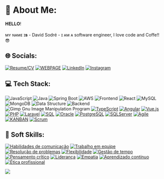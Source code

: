 # 💫 About Me:
 𝐇𝐄𝐋𝐋𝐎!<br><br>ᴍʏ ɴᴀᴍᴇ ɪ𝐬 - David Sodré - ɪ ᴀᴍ ᴀ software engineer, I love code and Coffe!!😎


## 🌐 Socials:

[![Resume/CV](https://img.shields.io/badge/RESUME-CV-red?style=for-the-badge&logo=resume&logoColor=white)](https://www.davidsodre.com.br/#about) 
[![WEBPAGE](https://img.shields.io/badge/-HOMEPAGE-blue?style=for-the-badge&logo=codechef&logoColor=white)](https://www.davidsodre.com.br) 
[![LinkedIn](https://img.shields.io/badge/LINKEDIN-%230077B5.svg?style=for-the-badge&logo=LinkedIn&logoColor=white)](https://www.linkedin.com/in/davidsodrelins/)
[![Instagram](https://img.shields.io/badge/INSTAGRAM-%23E4405F.svg?style=for-the-badge&logo=Instagram&logoColor=white)](https://www.instagram.com/davidsodrelins/)



## 💻 Tech Stack:
![JavaScript](https://img.shields.io/badge/javascript-%23323330.svg?style=for-the-badge&logo=javascript&logoColor=%23F7DF1E)
![Java](https://img.shields.io/badge/java-%23ED8B00.svg?style=for-the-badge&logo=java&logoColor=white)
![Spring Boot](https://img.shields.io/badge/Spring%20Boot-6DB33F?style=for-the-badge&logo=spring-boot&logoColor=white)
![AWS](https://img.shields.io/badge/AWS-%23FF9900.svg?style=for-the-badge&logo=amazon-aws&logoColor=white)
![Frontend](https://img.shields.io/badge/Frontend-%23563D7C.svg?style=for-the-badge&logo=bootstrap&logoColor=white)
![React](https://img.shields.io/badge/react-%2320232a.svg?style=for-the-badge&logo=react&logoColor=%2361DAFB)
![MySQL](https://img.shields.io/badge/mysql-%2300f.svg?style=for-the-badge&logo=mysql&logoColor=white)
![MongoDB](https://img.shields.io/badge/MongoDB-%234ea94b.svg?style=for-the-badge&logo=mongodb&logoColor=white)
![Data Structure](https://img.shields.io/badge/Adobe%20Premiere%20Pro-9999FF.svg?style=for-the-badge&logo=Adobe%20Premiere%20Pro&logoColor=white)
![Backend](https://img.shields.io/badge/Backend-%2300C4CC.svg?style=for-the-badge&logo=Canva&logoColor=white)
![Gimp Gnu Image Manipulation Program](https://img.shields.io/badge/Gimp-657D8B?style=for-the-badge&logo=gimp&logoColor=FFFFFF)
[![TypeScript](https://img.shields.io/badge/typescript-%23007ACC.svg?style=for-the-badge&logo=typescript&logoColor=white)](https://www.typescriptlang.org/)
[![Angular](https://img.shields.io/badge/angular-%23DD0031.svg?style=for-the-badge&logo=angular&logoColor=white)](https://angular.io/)
[![Vue.js](https://img.shields.io/badge/vue.js-%234FC08D.svg?style=for-the-badge&logo=vue.js&logoColor=white)](https://vuejs.org/)
[![PHP](https://img.shields.io/badge/php-%23777BB4.svg?style=for-the-badge&logo=php&logoColor=white)](https://www.php.net/)
[![Laravel](https://img.shields.io/badge/laravel-%23FF2D20.svg?style=for-the-badge&logo=laravel&logoColor=white)](https://laravel.com/)
[![SQL](https://img.shields.io/badge/sql-%2307405e.svg?style=for-the-badge&logo=sql&logoColor=white)](https://www.w3schools.com/sql/)
[![Oracle](https://img.shields.io/badge/oracle-%23F00000.svg?style=for-the-badge&logo=oracle&logoColor=white)](https://www.oracle.com/database/)
[![PostgreSQL](https://img.shields.io/badge/postgresql-%23336791.svg?style=for-the-badge&logo=postgresql&logoColor=white)](https://www.postgresql.org/)
[![SQLServer](https://img.shields.io/badge/sqlserver-%23CC2927.svg?style=for-the-badge&logo=microsoft-sql-server&logoColor=white)](https://www.microsoft.com/en-us/sql-server)
[![Agile](https://img.shields.io/badge/agile-%2300C4CC.svg?style=for-the-badge&logo=agile&logoColor=white)](https://agilemanifesto.org/)
[![KANBAN](https://img.shields.io/badge/kanban-%2300C4CC.svg?style=for-the-badge&logo=kanban&logoColor=white)](https://www.atlassian.com/agile/kanban)
[![Scrum](https://img.shields.io/badge/scrum-%2300C4CC.svg?style=for-the-badge&logo=scrum&logoColor=white)](https://www.scrum.org/)

## 💼 Soft Skills:

[![Habilidades de comunicação](https://img.shields.io/badge/Habilidades%20de%20comunicação-%2300C4CC.svg?style=for-the-badge&logoColor=white)](https://pt.wikipedia.org/wiki/Habilidades_de_comunica%C3%A7%C3%A3o)
[![Trabalho em equipe](https://img.shields.io/badge/Trabalho%20em%20equipe-%2300C4CC.svg?style=for-the-badge&logoColor=white)](https://pt.wikipedia.org/wiki/Trabalho_em_equipe)
[![Resolução de problemas](https://img.shields.io/badge/Resolu%C3%A7%C3%A3o%20de%20problemas-%2300C4CC.svg?style=for-the-badge&logoColor=white)](https://pt.wikipedia.org/wiki/Resolu%C3%A7%C3%A3o_de_problemas)
[![Flexibilidade](https://img.shields.io/badge/Flexibilidade-%2300C4CC.svg?style=for-the-badge&logoColor=white)](https://pt.wikipedia.org/wiki/Flexibilidade)
[![Gestão de tempo](https://img.shields.io/badge/Gest%C3%A3o%20de%20tempo-%2300C4CC.svg?style=for-the-badge&logoColor=white)](https://pt.wikipedia.org/wiki/Gest%C3%A3o_do_tempo)
[![Pensamento crítico](https://img.shields.io/badge/Pensamento%20cr%C3%ADtico-%2300C4CC.svg?style=for-the-badge&logoColor=white)](https://pt.wikipedia.org/wiki/Pensamento_cr%C3%ADtico)
[![Liderança](https://img.shields.io/badge/Lideran%C3%A7a-%2300C4CC.svg?style=for-the-badge&logoColor=white)](https://pt.wikipedia.org/wiki/Lideran%C3%A7a)
[![Empatia](https://img.shields.io/badge/Empatia-%2300C4CC.svg?style=for-the-badge&logoColor=white)](https://pt.wikipedia.org/wiki/Empatia)
[![Aprendizado contínuo](https://img.shields.io/badge/Aprendizado%20cont%C3%ADnuo-%2300C4CC.svg?style=for-the-badge&logoColor=white)](https://pt.wikipedia.org/wiki/Aprendizado)
[![Ética profissional](https://img.shields.io/badge/%C3%89tica%20profissional-%2300C4CC.svg?style=for-the-badge&logoColor=white)](https://pt.wikipedia.org/wiki/%C3%89tica_profissional)


[![](https://visitcount.itsvg.in/api?id=davidsodrelins&label=Profile%20Views&icon=2&pretty=false)](https://visitcount.itsvg.in)
